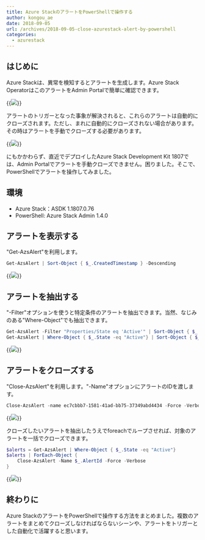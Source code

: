 ```yaml
---
title: Azure StackのアラートをPowerShellで操作する
author: kongou_ae
date: 2018-09-05
url: /archives/2018-09-05-close-azurestack-alert-by-powershell
categories:
  - azurestack
---
```


## はじめに

Azure Stackは、異常を検知するとアラートを生成します。Azure Stack OperatorはこのアラートをAdmin Portalで簡単に確認できます。

{{<img src="./../../images/2018-0905-001.png">}}

アラートのトリガーとなった事象が解決されると、これらのアラートは自動的にクローズされます。ただし、まれに自動的にクローズされない場合があります。その時はアラートを手動でクローズする必要があります。

{{<img src="./../../images/2018-0905-002.png">}}

にもかかわらず、直近でデプロイしたAzure Stack Development Kit 1807では、Admin Portalでアラートを手動クローズできません。困りました。そこで、PowerShellでアラートを操作してみました。

## 環境

- Azure Stack：ASDK 1.1807.0.76
- PowerShell: Azure Stack Admin 1.4.0

## アラートを表示する

"Get-AzsAlert"を利用します。

```PowerShell
Get-AzsAlert | Sort-Object { $_.CreatedTimestamp } -Descending
```

{{<img src="./../../images/2018-0905-003.png">}}

## アラートを抽出する

"-Filter"オプションを使うと特定条件のアラートを抽出できます。当然、なじみのある"Where-Object"でも抽出できます。

```PowerShell
Get-AzsAlert -Filter "Properties/State eq 'Active'" | Sort-Object { $_.CreatedTimestamp } -Descending
Get-AzsAlert | Where-Object { $_.State -eq "Active"} | Sort-Object { $_.CreatedTimestamp } -Descending
```

{{<img src="./../../images/2018-0905-004.png">}}

## アラートをクローズする

"Close-AzsAlert"を利用します。"-Name"オプションにアラートのIDを渡します。

```PowerShell
Close-AzsAlert -name ec7cbbb7-1581-41ad-bb75-37349abd4434 -Force -Verbose
```

{{<img src="./../../images/2018-0905-005.png">}}

クローズしたいアラートを抽出したうえでforeachでループさせれば、対象のアラートを一括でクローズできます。


```PowerShell
$alerts = Get-AzsAlert | Where-Object { $_.State -eq "Active"} 
$alerts | ForEach-Object {
    Close-AzsAlert -Name $_.AlertId -Force -Verbose
}
```

{{<img src="./../../images/2018-0905-006.png">}}

## 終わりに

Azure StackのアラートをPowerShellで操作する方法をまとめました。複数のアラートをまとめてクローズしなければならないシーンや、アラートをトリガーとした自動化で活躍すると思います。
